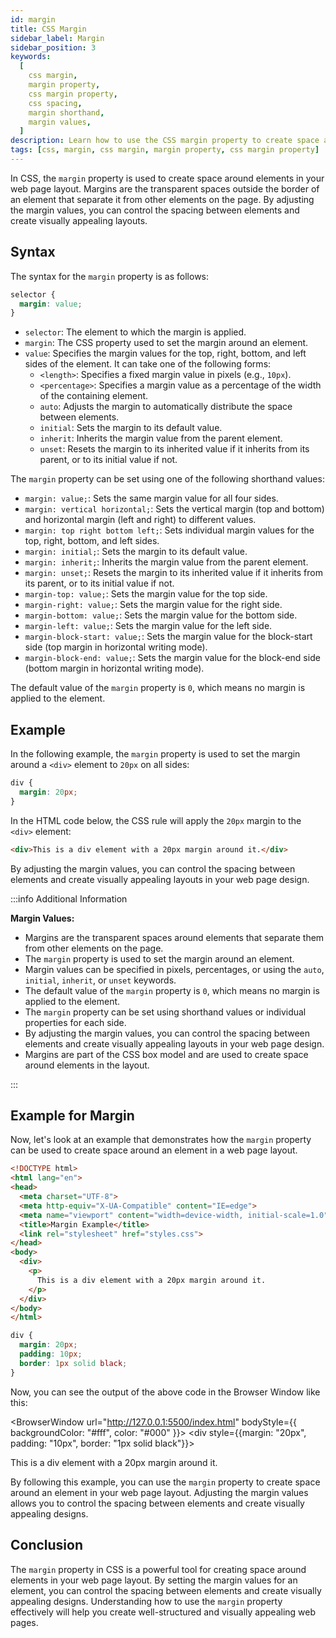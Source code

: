 ```yaml
---
id: margin
title: CSS Margin
sidebar_label: Margin
sidebar_position: 3
keywords:
  [
    css margin,
    margin property,
    css margin property,
    css spacing,
    margin shorthand,
    margin values,
  ]
description: Learn how to use the CSS margin property to create space around elements in your web page layout.
tags: [css, margin, css margin, margin property, css margin property]
---
```


In CSS, the `margin` property is used to create space around elements in your web page layout. Margins are the transparent spaces outside the border of an element that separate it from other elements on the page. By adjusting the margin values, you can control the spacing between elements and create visually appealing layouts.

<AdsComponent />

## Syntax

The syntax for the `margin` property is as follows:

```css title="index.css"
selector {
  margin: value;
}
```

- `selector`: The element to which the margin is applied.
- `margin`: The CSS property used to set the margin around an element.
- `value`: Specifies the margin values for the top, right, bottom, and left sides of the element. It can take one of the following forms:
  - `<length>`: Specifies a fixed margin value in pixels (e.g., `10px`).
  - `<percentage>`: Specifies a margin value as a percentage of the width of the containing element.
  - `auto`: Adjusts the margin to automatically distribute the space between elements.
  - `initial`: Sets the margin to its default value.
  - `inherit`: Inherits the margin value from the parent element.
  - `unset`: Resets the margin to its inherited value if it inherits from its parent, or to its initial value if not.

The `margin` property can be set using one of the following shorthand values:

- `margin: value;`: Sets the same margin value for all four sides.
- `margin: vertical horizontal;`: Sets the vertical margin (top and bottom) and horizontal margin (left and right) to different values.
- `margin: top right bottom left;`: Sets individual margin values for the top, right, bottom, and left sides.
- `margin: initial;`: Sets the margin to its default value.
- `margin: inherit;`: Inherits the margin value from the parent element.
- `margin: unset;`: Resets the margin to its inherited value if it inherits from its parent, or to its initial value if not.
- `margin-top: value;`: Sets the margin value for the top side.
- `margin-right: value;`: Sets the margin value for the right side.
- `margin-bottom: value;`: Sets the margin value for the bottom side.
- `margin-left: value;`: Sets the margin value for the left side.
- `margin-block-start: value;`: Sets the margin value for the block-start side (top margin in horizontal writing mode).
- `margin-block-end: value;`: Sets the margin value for the block-end side (bottom margin in horizontal writing mode).

The default value of the `margin` property is `0`, which means no margin is applied to the element.

## Example

In the following example, the `margin` property is used to set the margin around a `<div>` element to `20px` on all sides:

```css title="index.css"
div {
  margin: 20px;
}
```

In the HTML code below, the CSS rule will apply the `20px` margin to the `<div>` element:

```html title="index.html"
<div>This is a div element with a 20px margin around it.</div>
```

By adjusting the margin values, you can control the spacing between elements and create visually appealing layouts in your web page design.

<AdsComponent />

:::info Additional Information

**Margin Values:**

- Margins are the transparent spaces around elements that separate them from other elements on the page.
- The `margin` property is used to set the margin around an element.
- Margin values can be specified in pixels, percentages, or using the `auto`, `initial`, `inherit`, or `unset` keywords.
- The default value of the `margin` property is `0`, which means no margin is applied to the element.
- The `margin` property can be set using shorthand values or individual properties for each side.
- By adjusting the margin values, you can control the spacing between elements and create visually appealing layouts in your web page design.
- Margins are part of the CSS box model and are used to create space around elements in the layout.

:::

## Example for Margin

Now, let's look at an example that demonstrates how the `margin` property can be used to create space around an element in a web page layout.

<Tabs>
  <TabItem value="HTML" label="index.html">

```html
<!DOCTYPE html>
<html lang="en">
<head>
  <meta charset="UTF-8">
  <meta http-equiv="X-UA-Compatible" content="IE=edge">
  <meta name="viewport" content="width=device-width, initial-scale=1.0">
  <title>Margin Example</title>
  <link rel="stylesheet" href="styles.css">
</head>
<body>
  <div>
    <p>
      This is a div element with a 20px margin around it.
    </p>
  </div>
</body>
</html>
```

</TabItem>

<TabItem value="CSS" label="styles.css">

```css
div {
  margin: 20px;
  padding: 10px;
  border: 1px solid black;
}
```

</TabItem>
</Tabs>

Now, you can see the output of the above code in the Browser Window like this:

<BrowserWindow url="http://127.0.0.1:5500/index.html" bodyStyle={{ backgroundColor: "#fff", color: "#000" }}>
    <div style={{margin: "20px", padding: "10px", border: "1px solid black"}}>
        <p>
            This is a div element with a 20px margin around it.
        </p>
    </div>
</BrowserWindow>

By following this example, you can use the `margin` property to create space around an element in your web page layout. Adjusting the margin values allows you to control the spacing between elements and create visually appealing designs.

## Conclusion

The `margin` property in CSS is a powerful tool for creating space around elements in your web page layout. By setting the margin values for an element, you can control the spacing between elements and create visually appealing designs. Understanding how to use the `margin` property effectively will help you create well-structured and visually appealing web pages.